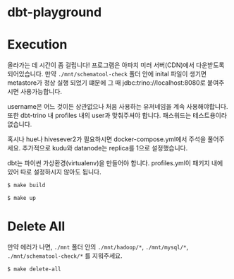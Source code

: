 dbt-playground
======================

# Execution

올라가는 데 시간이 좀 걸립니다! 프로그램은 아파치 미러 서버(CDN)에서 다운받도록 되어있습니다.
만약 `./mnt/schematool-check` 폴더 안에 inital 파일이 생기면 metastore가 정상 실행 되었기 떄문에 그 때
jdbc:trino://localhost:8080로 붙여주시면 사용가능합니다.

username은 어느 것이든 상관없으나 처음 사용하는 유저네임을 계속 사용해야합니다.
또한 dbt-trino 내 profiles 내의 user과 맞춰주셔야 합니다. 패스워드는 테스트용이라 없습니다.

혹시나 hue나 hivesever2가 필요하시면 docker-compose.yml에서 주석을 풀어주세요.
추가적으로 kudu와 datanode는 replica를 1으로 설정했습니다.

dbt는 파이썬 가상환경(virtualenv)을 만들어야 합니다. profiles.yml이 패키지 내에 있어 따로 설정하시지 않아도 됩니다.

```bash
$ make build

$ make up
```
# Delete All

만약 에러가 나면, `./mnt` 폴더 안의 `./mnt/hadoop/*`, `./mnt/mysql/*`, `./mnt/schematool-check/*` 를 지워주세요.

```bash
$ make delete-all
```


